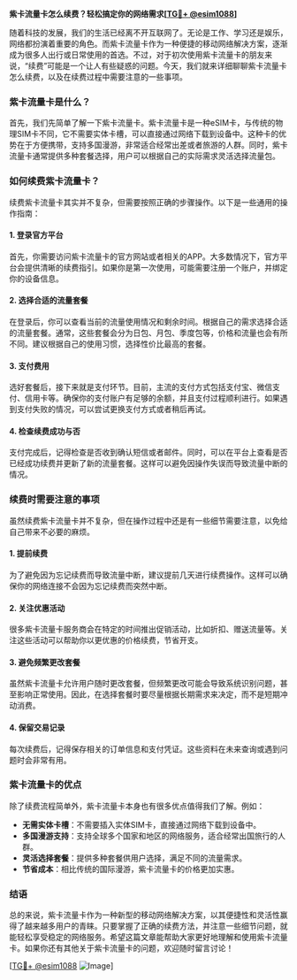 **紫卡流量卡怎么续费？轻松搞定你的网络需求[[TG💪+ @esim1088](https://t.me/s/esim1088)]**

随着科技的发展，我们的生活已经离不开互联网了。无论是工作、学习还是娱乐，网络都扮演着重要的角色。而紫卡流量卡作为一种便捷的移动网络解决方案，逐渐成为很多人出行或日常使用的首选。不过，对于初次使用紫卡流量卡的朋友来说，“续费”可能是一个让人有些疑惑的问题。今天，我们就来详细聊聊紫卡流量卡怎么续费，以及在续费过程中需要注意的一些事项。

### 紫卡流量卡是什么？

首先，我们先简单了解一下紫卡流量卡。紫卡流量卡是一种eSIM卡，与传统的物理SIM卡不同，它不需要实体卡槽，可以直接通过网络下载到设备中。这种卡的优势在于方便携带，支持多国漫游，非常适合经常出差或者旅游的人群。同时，紫卡流量卡通常提供多种套餐选择，用户可以根据自己的实际需求灵活选择流量包。

### 如何续费紫卡流量卡？

续费紫卡流量卡其实并不复杂，但需要按照正确的步骤操作。以下是一些通用的操作指南：

#### 1. 登录官方平台

首先，你需要访问紫卡流量卡的官方网站或者相关的APP。大多数情况下，官方平台会提供清晰的续费指引。如果你是第一次使用，可能需要注册一个账户，并绑定你的设备信息。

#### 2. 选择合适的流量套餐

在登录后，你可以查看当前的流量使用情况和剩余时间。根据自己的需求选择合适的流量套餐。通常，这些套餐会分为日包、月包、季度包等，价格和流量也会有所不同。建议根据自己的使用习惯，选择性价比最高的套餐。

#### 3. 支付费用

选好套餐后，接下来就是支付环节。目前，主流的支付方式包括支付宝、微信支付、信用卡等。确保你的支付账户有足够的余额，并且支付过程顺利进行。如果遇到支付失败的情况，可以尝试更换支付方式或者稍后再试。

#### 4. 检查续费成功与否

支付完成后，记得检查是否收到确认短信或者邮件。同时，可以在平台上查看是否已经成功续费并更新了新的流量套餐。这样可以避免因操作失误而导致流量中断的情况。

### 续费时需要注意的事项

虽然续费紫卡流量卡并不复杂，但在操作过程中还是有一些细节需要注意，以免给自己带来不必要的麻烦。

#### 1. 提前续费

为了避免因为忘记续费而导致流量中断，建议提前几天进行续费操作。这样可以确保你的网络连接不会因为忘记续费而突然中断。

#### 2. 关注优惠活动

很多紫卡流量卡服务商会在特定的时间推出促销活动，比如折扣、赠送流量等。关注这些活动可以帮助你以更优惠的价格续费，节省开支。

#### 3. 避免频繁更改套餐

虽然紫卡流量卡允许用户随时更改套餐，但频繁更改可能会导致系统识别问题，甚至影响正常使用。因此，在选择套餐时要尽量根据长期需求来决定，而不是短期冲动消费。

#### 4. 保留交易记录

每次续费后，记得保存相关的订单信息和支付凭证。这些资料在未来查询或遇到问题时会非常有用。

### 紫卡流量卡的优点

除了续费流程简单外，紫卡流量卡本身也有很多优点值得我们了解。例如：

- **无需实体卡槽**：不需要插入实体SIM卡，直接通过网络下载到设备中。
- **多国漫游支持**：支持全球多个国家和地区的网络服务，适合经常出国旅行的人群。
- **灵活选择套餐**：提供多种套餐供用户选择，满足不同的流量需求。
- **节省成本**：相比传统的国际漫游，紫卡流量卡的价格更加实惠。

### 结语

总的来说，紫卡流量卡作为一种新型的移动网络解决方案，以其便捷性和灵活性赢得了越来越多用户的青睐。只要掌握了正确的续费方法，并注意一些细节问题，就能轻松享受稳定的网络服务。希望这篇文章能帮助大家更好地理解和使用紫卡流量卡。如果你还有其他关于紫卡流量卡的问题，欢迎随时留言讨论！

[[TG💪+ @esim1088](https://t.me/s/esim1088) ![Image](https://i.postimg.cc/4NQfJmqS/Snipaste-2025-05-13-00-14-12.png)]